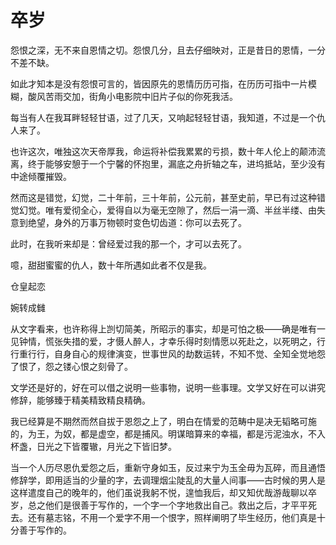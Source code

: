    

# 卒岁

怨恨之深，无不来自恩情之切。怨恨几分，且去仔细映对，正是昔日的恩情，一分不差不缺。

如此才知本是没有怨恨可言的，皆因原先的恩情历历可指，在历历可指中一片模糊，酸风苦雨交加，街角小电影院中旧片子似的你死我活。

每当有人在我耳畔轻轻甘语，过了几天，又响起轻轻甘语，我知道，不过是一个仇人来了。

也许这次，唯独这次天帝厚我，命运将补偿我累累的亏损，数十年人伦上的颠沛流离，终于能够安憩于一个宁馨的怀抱里，漏底之舟折轴之车，进坞抵站，至少没有中途倾覆摧毁。

然而这是错觉，幻觉，二十年前，三十年前，公元前，甚至史前，早已有过这种错觉幻觉。唯有爱彻全心，爱得自以为毫无空隙了，然后一涓一滴、半丝半缕、由失意到绝望，身外的万事万物顿时变色切齿道：你可以去死了。

此时，在我听来却是：曾经爱过我的那一个，才可以去死了。

噫，甜甜蜜蜜的仇人，数十年所遇如此者不仅是我。

仓皇起恋

婉转成雠

从文字看来，也许称得上剀切简美，所昭示的事实，却是可怕之极——确是唯有一见钟情，慌张失措的爱，才慑人醉人，才幸乐得时刻情愿以死赴之，以死明之，行行重行行，自身自心的规律演变，世事世风的劫数运转，不知不觉、全知全觉地怨了恨了，怨之镂心恨之刻骨了。

文学还是好的，好在可以借之说明一些事物，说明一些事理。文学又好在可以讲究修辞，能够臻于精美精致精良精确。

我已经算是不期然而然自拔于恩怨之上了，明白在情爱的范畴中是决无韬略可施的，为王，为奴，都是虚空，都是捕风。明谋暗算来的幸福，都是污泥浊水，不入杯盏，日光之下皆覆辙，月光之下皆旧梦。

当一个人历尽恩仇爱怨之后，重新守身如玉，反过来宁为玉全毋为瓦碎，而且通悟修辞学，即用适当的少量的字，去调理烟尘陡乱的大量人间事——古时候的男人是这样遣度自己的晚年的，他们虽说我躬不悦，遑恤我后，却又知优哉游哉聊以卒岁，总之他们是很善于写作的，一个字一个字地救出自己。救出之后，才平平死去。还有墓志铭，不用一个爱字不用一个恨字，照样阐明了毕生经历，他们真是十分善于写作的。